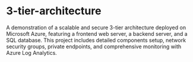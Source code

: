 # 3-tier-architecture
A demonstration of a scalable and secure 3-tier architecture deployed on Microsoft Azure, featuring a frontend web server, a backend server, and a SQL database. This project includes detailed components setup, network security groups, private endpoints, and comprehensive monitoring with Azure Log Analytics.
